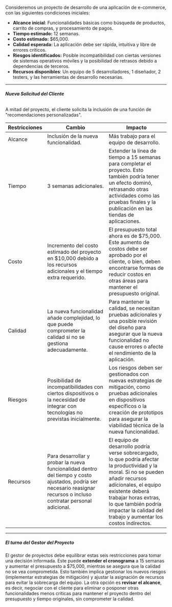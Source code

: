 Consideremos un proyecto de desarrollo de una aplicación de e-commerce, con las siguientes condiciones iniciales:
- **Alcance inicial**: Funcionalidades básicas como búsqueda de productos, carrito de compras, y procesamiento de pagos.
- **Tiempo estimado:** 12 semanas.  
- **Costo estimado:** $65,000.  
- **Calidad esperada:** La aplicación debe ser rápida, intuitiva y libre de errores críticos.  
- **Riesgos identificados:** Posible incompatibilidad con ciertas versiones de sistemas operativos móviles y la posibilidad de retrasos debido a dependencias de terceros.  
- **Recursos disponibles**: Un equipo de 5 desarrolladores, 1 diseñador, 2 testers, y las herramientas de desarrollo necesarias.
****
###### **Nueva Solicitud del Cliente**
A mitad del proyecto, el cliente solicita la inclusión de una función de "recomendaciones personalizadas".

| Restricciones | Cambio                                                                                                                                                                | Impacto                                                                                                                                                                                                                                                                                      |
| ------------- | --------------------------------------------------------------------------------------------------------------------------------------------------------------------- | -------------------------------------------------------------------------------------------------------------------------------------------------------------------------------------------------------------------------------------------------------------------------------------------- |
| Alcance       | Inclusión de la nueva funcionalidad.                                                                                                                                  | Más trabajo para el equipo de desarrollo.                                                                                                                                                                                                                                                    |
| Tiempo        | 3 semanas adicionales.                                                                                                                                                | Extender la línea de tiempo a 15 semanas para completar el proyecto. Esto también podría tener un efecto dominó, retrasando otras actividades como las pruebas finales y la publicación en las tiendas de aplicaciones.                                                                      |
| Costo         | Incremento del costo estimado del proyecto en $10,000 debido a los recursos adicionales y el tiempo extra requerido.                                                  | El presupuesto total ahora es de $75,000. Este aumento de costos debe ser aprobado por el cliente, o bien, deben encontrarse formas de reducir costos en otras áreas para mantener el presupuesto original.                                                                                  |
| Calidad       | La nueva funcionalidad añade complejidad, lo que puede comprometer la calidad si no se gestiona adecuadamente.                                                        | Para mantener la calidad, se necesitan pruebas adicionales y una posible revisión del diseño para asegurar que la nueva funcionalidad no cause errores o afecte el rendimiento de la aplicación.                                                                                             |
| Riesgos       | Posibilidad de incompatibilidades con ciertos dispositivos o la necesidad de integrar con tecnologías no previstas inicialmente.                                      | Los riesgos deben ser gestionados con nuevas estrategias de mitigación, como pruebas adicionales en dispositivos específicos o la creación de prototipos para asegurar la viabilidad técnica de la nueva funcionalidad.                                                                      |
| Recursos      | Para desarrollar y probar la nueva funcionalidad dentro del tiempo y costo ajustados, podría ser necesario reasignar recursos o incluso contratar personal adicional. | El equipo de desarrollo podría verse sobrecargado, lo que podría afectar la productividad y la moral. Si no se pueden añadir recursos adicionales, el equipo existente deberá trabajar horas extras, lo que también podría impactar la calidad del trabajo y aumentar los costos indirectos. |
****
##### **El turno del Gestor del Proyecto**
El gestor de proyectos debe equilibrar estas seis restricciones para tomar una decisión informada. 
Este puede **extender el cronograma** a 15 semanas y aumentar el presupuesto a $75,000, mientras se asegura que la calidad no se vea comprometida. Esto también implica gestionar los nuevos riesgos (implementar estrategias de mitigación) y ajustar la asignación de recursos para evitar la sobrecarga del equipo. 
La otra opción es **revisar el alcance**, es decir, negociar con el cliente para eliminar o posponer otras funcionalidades menos críticas para mantener el proyecto dentro del presupuesto y tiempo originales, sin comprometer la calidad.